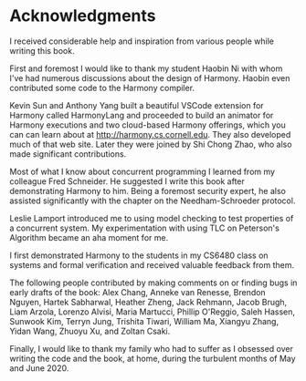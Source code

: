 
# Acknowledgments 

I received considerable help and inspiration from various people while
writing this book.

First and foremost I would like to thank my student Haobin Ni with whom
I've had numerous discussions about the design of Harmony. Haobin even
contributed some code to the Harmony compiler.

Kevin Sun and Anthony Yang built a beautiful VSCode extension for
Harmony called HarmonyLang and proceeded to build an animator for
Harmony executions and two cloud-based Harmony offerings, which you can
can learn about at <http://harmony.cs.cornell.edu>. They also developed
much of that web site. Later they were joined by Shi Chong Zhao, who
also made significant contributions.

Most of what I know about concurrent programming I learned from my
colleague Fred Schneider. He suggested I write this book after
demonstrating Harmony to him. Being a foremost security expert, he also
assisted significantly with the chapter on the Needham-Schroeder
protocol.

Leslie Lamport introduced me to using model checking to test properties
of a concurrent system. My experimentation with using TLC on Peterson's
Algorithm became an aha moment for me.

I first demonstrated Harmony to the students in my CS6480 class on
systems and formal verification and received valuable feedback from
them.

The following people contributed by making comments on or finding bugs
in early drafts of the book: Alex Chang, Anneke van Renesse, Brendon
Nguyen, Hartek Sabharwal, Heather Zheng, Jack Rehmann, Jacob Brugh, Liam
Arzola, Lorenzo Alvisi, Maria Martucci, Phillip O'Reggio, Saleh Hassen,
Sunwook Kim, Terryn Jung, Trishita Tiwari, William Ma, Xiangyu Zhang,
Yidan Wang, Zhuoyu Xu, and Zoltan Csaki.

Finally, I would like to thank my family who had to suffer as I obsessed
over writing the code and the book, at home, during the turbulent months
of May and June 2020.

[^1]: Actually, Harmony still complains, this time about a *data race*,
    about which you will learn in .

[^2]: A bound lock is a restricted version of a *counting* semaphore.